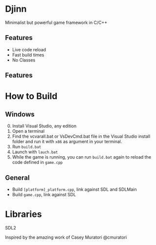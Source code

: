 # Djinn
Minimalist but powerful game framework in C/C++

## Features
* Live code reload
* Fast build times
* No Classes

## Features

# How to Build
## Windows
0. Install Visual Studio, any edition
1. Open a terminal
2. Find the vcvarall.bat or VsDevCmd.bat file in the Visual Studio install folder and run it with `x86` as argument in your terminal.
3. Run `build.bat`
4. Launch with `lauch.bat`
5. While the game is running, you can run `build.bat` again to reload the code defined in `game.cpp`

## General
* Build `[platform]_platform.cpp`, link against SDL and SDLMain
* Build `game.cpp`, link against SDL
# Libraries
SDL2

Inspired by the amazing work of Casey Muratori @cmuratori